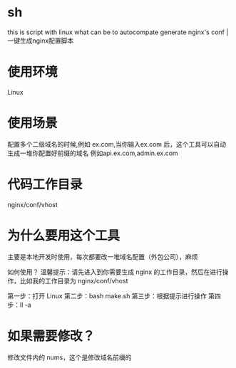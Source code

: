 # sh
this  is script with linux what can be to autocompate generate nginx's conf | 一键生成nginx配置脚本
 
 # 使用环境
 Linux
 
 # 使用场景
 配置多个二级域名的时候,例如 ex.com,当你输入ex.com 后，这个工具可以自动生成一堆你配置好前缀的域名 例如api.ex.com,admin.ex.com
 
 # 代码工作目录
 nginx/conf/vhost
 
 # 为什么要用这个工具
 主要是本地开发时使用，每次都要改一堆域名配置（外包公司），麻烦
 
 如何使用？
 温馨提示：请先进入到你需要生成 nginx 的工作目录，然后在进行操作，比如我的工作目录为 nginx/conf/vhost
 
 第一步：打开 Linux
 第二步：bash make.sh
 第三步：根据提示进行操作
 第四步：ll -a 
 
 # 如果需要修改？
 修改文件内的 nums，这个是修改域名前缀的
